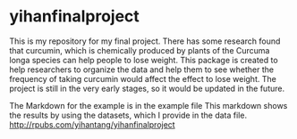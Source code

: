 # yihanfinalproject
This is my repository for my final project.
There has some research found that curcumin, which is chemically produced by plants of the Curcuma longa species can help people to lose weight.
This package is created to help researchers to organize the data and help them to see whether the frequency of taking curcumin would affect the effect to lose weight. 
The project is still in the very early stages, so it would be updated in the future.


The Markdown for the example is in the example file
This markdown shows the results by using the datasets, which I provide in the data file.
http://rpubs.com/yihantang/yihanfinalproject
